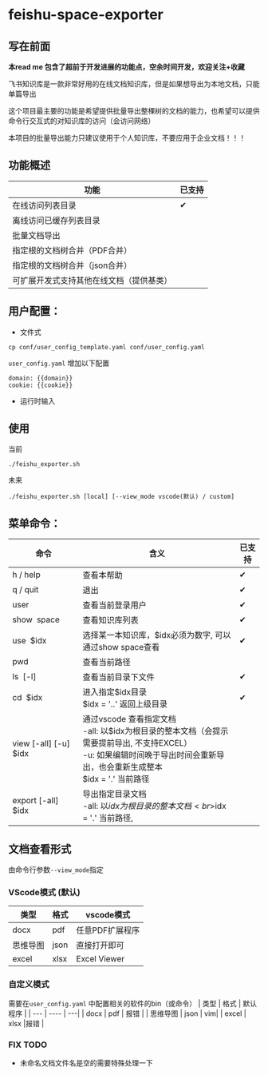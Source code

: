 # feishu-space-exporter
## 写在前面

**本read me 包含了超前于开发进展的功能点，空余时间开发，欢迎关注+收藏**

飞书知识库是一款非常好用的在线文档知识库，但是如果想导出为本地文档，只能单篇导出

这个项目最主要的功能是希望提供批量导出整棵树的文档的能力，也希望可以提供命令行交互式的对知识库的访问（会访问网络）

本项目的批量导出能力只建议使用于个人知识库，不要应用于企业文档！！！

## 功能概述

|功能|已支持|
|---|---|
|在线访问列表目录|✔|
|离线访问已缓存列表目录| |
|批量文档导出| |
|指定根的文档树合并（PDF合并）| |
|指定根的文档树合并（json合并）| |
|可扩展开发式支持其他在线文档（提供基类）| |

## 用户配置：
- 文件式
```
cp conf/user_config_template.yaml conf/user_config.yaml
```
`user_config.yaml` 增加以下配置
```
domain: {{domain}}
cookie: {{cookie}}
```
- 运行时输入

## 使用
当前
```
./feishu_exporter.sh
```
未来
```
./feishu_exporter.sh [local] [--view_mode vscode(默认) / custom] 
```





## 菜单命令：
|  命令   | 含义  | 已支持 |
|  ----  | ----  | ---- |
| h / help  | 查看本帮助 | ✔ |
| q / quit  | 退出 | ✔ |
| user | 查看当前登录用户| ✔ |
| show&nbsp;&nbsp;space | 查看知识库列表| ✔ |
| use&nbsp;&nbsp;$idx | 选择某一本知识库，$idx必须为数字, 可以通过show space查看|  ✔ |
| pwd | 查看当前路径|  |
| ls&nbsp;&nbsp;[-l] | 查看当前目录下文件| ✔ |
| cd&nbsp;&nbsp;$idx | 进入指定\$idx目录<br>\$idx = '..' 返回上级目录| ✔ |
|view [-all] [-u] $idx |通过vscode 查看指定文档 <br>-all: 以$idx为根目录的整本文档（会提示需要提前导出, 不支持EXCEL）<br>-u: 如果编辑时间晚于导出时间会重新导出，也会重新生成整本<br> $idx = '.' 当前路径 |
|export [-all] $idx | 导出指定目录文档<br>-all: 以$idx为根目录的整本文档<br>$idx = '.' 当前路径,|


## 文档查看形式
由命令行参数`--view_mode`指定
### VScode模式 (默认)
|  类型   | 格式  | vscode模式 | 
|  --- | ----  | ---|
|  docx | pdf  | 任意PDF扩展程序 |
|  思维导图 | json  | 直接打开即可|
| excel  | xlsx  |Excel Viewer |

### 自定义模式
需要在`user_config.yaml` 中配置相关的软件的bin（或命令）
|  类型   | 格式  | 默认程序 | 
|  --- | ----  | ---|
|  docx | pdf  | 报错 |
|  思维导图 | json  | vim|
| excel  | xlsx  |报错 |


### FIX TODO 
- 未命名文档文件名是空的需要特殊处理一下